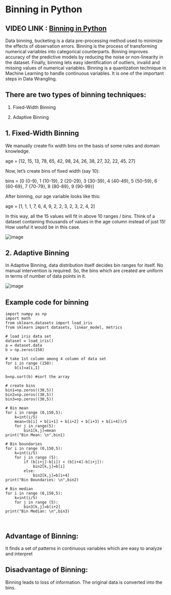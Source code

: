 # Binning in Python

## VIDEO LINK : [Binning in Python](https://drive.google.com/file/d/16jmPQMVcPjSkXHqlZWSmLRE_rdtnhbJo/view?usp=sharing)

Data binning, bucketing is a data pre-processing method used to minimize the effects of observation errors. Binning is the process of transforming numerical variables into categorical counterparts. Binning improves accuracy of the predictive models by reducing the noise or non-linearity in the dataset. Finally, binning lets easy identification of outliers, invalid and missing values of numerical variables.
Binning is a quantization technique in Machine Learning to handle continuous variables. It is one of the important steps in Data Wrangling.

## There are two types of binning techniques: 

1. Fixed-Width Binning

2. Adaptive Binning


## 1. Fixed-Width Binning

We manually create fix width bins on the basis of some rules and domain knowledge.

age = [12, 15, 13, 78, 65, 42, 98, 24, 26, 38, 27, 32, 22, 45, 27]

Now, let’s create bins of fixed width (say 10):

bins = [0 {0-9}, 1 {10-19}, 2 {20-29}, 3 {30-39}, 4 {40-49}, 5 {50-59}, 6 {60-69}, 7 {70-79}, 8 {80-89}, 9 {90-99}]

After binning, our age variable looks like this:

age = [1, 1, 1, 7, 6, 4, 9, 2, 2, 3, 2, 3, 2, 4, 2]

In this way, all the 15 values will fit in above 10 ranges / bins. Think of a dataset containing thousands of values in the age column instead of just 15! How useful it would be in this case.

![image](https://user-images.githubusercontent.com/63282184/143523643-b1ab0bb2-d7d6-4e72-bc34-ec28ec633399.png)

## 2. Adaptive Binning

In Adaptive Binning, data distribution itself decides bin ranges for itself. No manual intervention is required. So, the bins which are created are uniform in terms of number of data points in it.

![image](https://user-images.githubusercontent.com/63282184/143523696-49852ee5-e232-45d5-96ef-e1f045e61730.png)


## Example code for binning 

```
import numpy as np
import math
from sklearn.datasets import load_iris
from sklearn import datasets, linear_model, metrics

# load iris data set
dataset = load_iris()
a = dataset.data
b = np.zeros(150)

# take 1st column among 4 column of data set
for i in range (150):
	b[i]=a[i,1]

b=np.sort(b) #sort the array

# create bins
bin1=np.zeros((30,5))
bin2=np.zeros((30,5))
bin3=np.zeros((30,5))

# Bin mean
for i in range (0,150,5):
	k=int(i/5)
	mean=(b[i] + b[i+1] + b[i+2] + b[i+3] + b[i+4])/5
	for j in range(5):
		bin1[k,j]=mean
print("Bin Mean: \n",bin1)
	
# Bin boundaries
for i in range (0,150,5):
	k=int(i/5)
	for j in range (5):
		if (b[i+j]-b[i]) < (b[i+4]-b[i+j]):
			bin2[k,j]=b[i]
		else:
			bin2[k,j]=b[i+4]	
print("Bin Boundaries: \n",bin2)

# Bin median
for i in range (0,150,5):
	k=int(i/5)
	for j in range (5):
		bin3[k,j]=b[i+2]
print("Bin Median: \n",bin3)



```

## Advantage of Binning: 

It finds a set of patterns in continuous variables which are easy to analyze and interpret

## Disadvantage of Binning: 

Binning leads to loss of information. The original data is converted into the bins.
